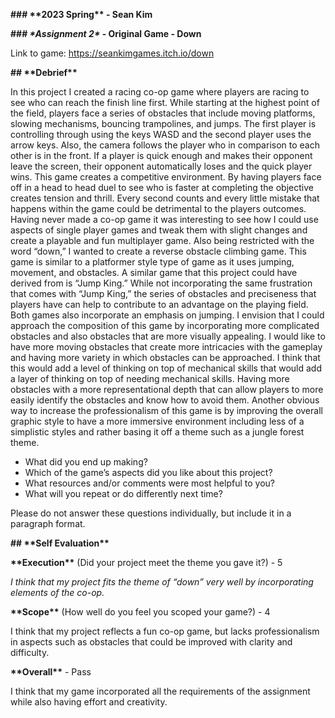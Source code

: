 ﻿**### \*\*2023 Spring\*\* - Sean Kim**

**### *\*Assignment 2\** - Original Game - Down**

Link to game: https://seankimgames.itch.io/down

**## \*\*Debrief\*\***

In this project I created a racing co-op game where players are racing to see who can reach the finish line first. While starting at the highest point of the field, players face a series of obstacles that include moving platforms, slowing mechanisms, bouncing trampolines, and jumps. The first player is controlling through using the keys WASD and the second player uses the arrow keys. Also, the camera follows the player who in comparison to each other is in the front. If a player is quick enough and makes their opponent leave the screen, their opponent automatically loses and the quick player wins. This game creates a competitive environment. By having players face off in a head to head duel to see who is faster at completing the objective creates tension and thrill. Every second counts and every little mistake that happens within the game could be detrimental to the players outcomes. Having never made a co-op game it was interesting to see how I could use aspects of single player games and tweak them with slight changes and create a playable and fun multiplayer game. Also being restricted with the word “down,” I wanted to create a reverse obstacle climbing game. This game is similar to a platformer style type of game as it uses jumping, movement, and obstacles. A similar game that this project could have derived from is “Jump King.” While not incorporating the same frustration that comes with “Jump King,” the series of obstacles and preciseness that players have can help to contribute to an advantage on the playing field. Both games also incorporate an emphasis on jumping. I envision that I could approach the composition of this game by incorporating more complicated obstacles and also obstacles that are more visually appealing. I would like to have more moving obstacles that create more intricacies with the gameplay and having more variety in which obstacles can be approached. I think that this would add a level of thinking on top of mechanical skills that would add a layer of thinking on top of needing mechanical skills. Having more obstacles with a more representational depth that can allow players to more easily identify the obstacles and know how to avoid them. Another obvious way to increase the professionalism of this game is by improving the overall graphic style to have a more immersive environment including less of a simplistic styles and rather basing it off a theme such as a jungle forest theme.

- What did you end up making?
- Which of the game’s aspects did you like about this project?
- What resources and/or comments were most helpful to you?
- What will you repeat or do differently next time?

Please do not answer these questions individually, but include it in a paragraph format.

**## \*\*Self Evaluation\*\***

**\*\*Execution\*\*** (Did your project meet the theme you gave it?) - 5

*I think that my project fits the theme of “down” very well by incorporating elements of the co-op.*

**\*\*Scope\*\*** (How well do you feel you scoped your game?) - 4

I think that my project reflects a fun co-op game, but lacks professionalism in aspects such as obstacles that could be improved with clarity and difficulty.

**\*\*Overall\*\*** - Pass

I think that my game incorporated all the requirements of the assignment while also having effort and creativity.
